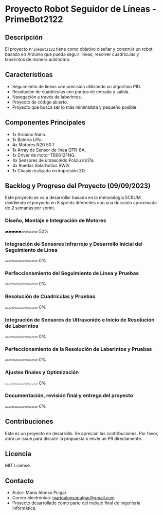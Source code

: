 # Proyecto Robot Seguidor de Líneas - PrimeBot2122

## Descripción
El proyecto `PrimeBot2122` tiene como objetivo diseñar y construir un robot basado en Arduino que pueda seguir líneas, resolver cuadrículas y laberintos de manera autónoma.

## Características

- Seguimiento de líneas con precisión utilizando un algoritmo PID.
- Resolución de cuadrículas con puntos de entrada y salida.
- Navegación a través de laberintos.
- Proyecto de código abierto.
- Proyecto que busca ser lo más minimalista y pequeño posible.

## Componentes Principales

- 1x Arduino Nano.
- 1x Batería LiPo.
- 4x Motores N20 50:1.
- 1x Array de Sensor de línea QTR-8A.
- 1x Driver de motor TB6612FNG.
- 4x Sensores de ultrasonido Pololu irs17a.
- 4x Ruedas Solarbotics RW2i.
- 1x Chasis realizado en impresión 3D.

## Backlog y Progreso del Proyecto (09/09/2023)

Este proyecto se va a desarrollar basado en la metodología SCRUM dividiendo el proyecto en 8 sprints diferentes con una duración aproximada de 2 semanas por sprint.
### Diseño, Montaje e Integración de Motores
▰▰▰▰▰▱▱▱▱▱ 50%

### Integración de Sensores Infrarrojo y Desarrollo Inicial del Seguimiento de Línea
▱▱▱▱▱▱▱▱▱▱ 0%

### Perfeccionamiento del Seguimiento de Línea y Pruebas
▱▱▱▱▱▱▱▱▱▱ 0%

### Resolución de Cuadrículas y Pruebas
▱▱▱▱▱▱▱▱▱▱ 0%

### Integración de Sensores de Ultrasonido e Inicio de Resolución de Laberintos
▱▱▱▱▱▱▱▱▱▱ 0%

### Perfeccionamiento de la Resolución de Laberintos y Pruebas
▱▱▱▱▱▱▱▱▱▱ 0%

### Ajustes finales y Optimización
▱▱▱▱▱▱▱▱▱▱ 0%

### Documentación, revisión final y entrega del proyecto
▱▱▱▱▱▱▱▱▱▱ 0%

## Contribuciones

Este es un proyecto en desarrollo. Se aprecian las contribuciones. Por favor, abra un issue para discutir la propuesta o envíe un PR directamente.

## Licencia

MIT License.

## Contacto

- Autor: Mario Alonso Pulgar
- Correo electrónico: marioalonsopulgar@gmail.com
- Proyecto desarrollado como parte del trabajo final de Ingeniería Informática.

